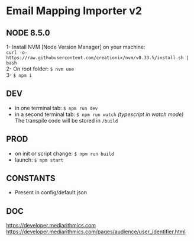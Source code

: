 # Email Mapping Importer v2

## NODE 8.5.0
1- Install NVM [Node Version Manager] on your machine:
<br>`curl -o- https://raw.githubusercontent.com/creationix/nvm/v0.33.5/install.sh | bash`
<br>2- On root folder: `$ nvm use`
<br>3- `$ npm i`

## DEV
- in one terminal tab: `$ npm run dev`
- in a second terminal tab: `$ npm run watch` _(typescript in watch mode)_<br>
The transpile code will be stored in `/build`

## PROD
- on init or script change: `$ npm run build`
- launch: `$ npm start`

## CONSTANTS
- Present in config/default.json

## DOC
https://developer.mediarithmics.com
<br>https://developer.mediarithmics.com/pages/audience/user_identifier.html
